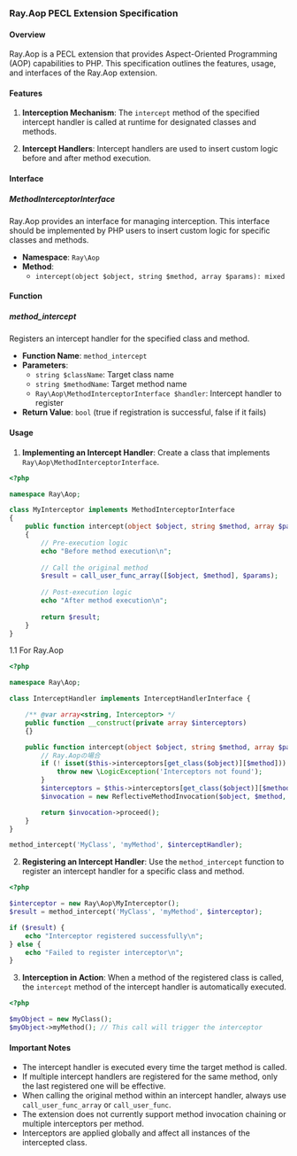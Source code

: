 ### Ray.Aop PECL Extension Specification

#### Overview
Ray.Aop is a PECL extension that provides Aspect-Oriented Programming (AOP) capabilities to PHP. This specification outlines the features, usage, and interfaces of the Ray.Aop extension.

#### Features
1. **Interception Mechanism**:
   The `intercept` method of the specified intercept handler is called at runtime for designated classes and methods.

2. **Intercept Handlers**:
   Intercept handlers are used to insert custom logic before and after method execution.

#### Interface

##### MethodInterceptorInterface

Ray.Aop provides an interface for managing interception. This interface should be implemented by PHP users to insert custom logic for specific classes and methods.

- **Namespace**: `Ray\Aop`
- **Method**:
    - `intercept(object $object, string $method, array $params): mixed`

#### Function

##### method_intercept
Registers an intercept handler for the specified class and method.

- **Function Name**: `method_intercept`
- **Parameters**:
    - `string $className`: Target class name
    - `string $methodName`: Target method name
    - `Ray\Aop\MethodInterceptorInterface $handler`: Intercept handler to register
- **Return Value**: `bool` (true if registration is successful, false if it fails)

#### Usage

1. **Implementing an Intercept Handler**:
   Create a class that implements `Ray\Aop\MethodInterceptorInterface`.

```php
<?php

namespace Ray\Aop;

class MyInterceptor implements MethodInterceptorInterface
{
    public function intercept(object $object, string $method, array $params): mixed
    {
        // Pre-execution logic
        echo "Before method execution\n";
        
        // Call the original method
        $result = call_user_func_array([$object, $method], $params);
        
        // Post-execution logic
        echo "After method execution\n";
        
        return $result;
    }
}
```

1.1 For Ray.Aop

```php
<?php

namespace Ray\Aop;

class InterceptHandler implements InterceptHandlerInterface {

    /** @var array<string, Interceptor> */
    public function __construct(private array $interceptors)
    {}

    public function intercept(object $object, string $method, array $params): mixed {
        // Ray.Aopの場合
        if (! isset($this->interceptors[get_class($object)][$method])) {
            throw new \LogicException('Interceptors not found');
        }
        $interceptors = $this->interceptors[get_class($object)][$method];
        $invocation = new ReflectiveMethodInvocation($object, $method, $params, $interceptors);

        return $invocation->proceed();
    }
}

method_intercept('MyClass', 'myMethod', $interceptHandler);
```

2. **Registering an Intercept Handler**:
   Use the `method_intercept` function to register an intercept handler for a specific class and method.

```php
<?php

$interceptor = new Ray\Aop\MyInterceptor();
$result = method_intercept('MyClass', 'myMethod', $interceptor);

if ($result) {
    echo "Interceptor registered successfully\n";
} else {
    echo "Failed to register interceptor\n";
}
```

3. **Interception in Action**:
   When a method of the registered class is called, the `intercept` method of the intercept handler is automatically executed.

```php
<?php

$myObject = new MyClass();
$myObject->myMethod(); // This call will trigger the interceptor
```

#### Important Notes

- The intercept handler is executed every time the target method is called.
- If multiple intercept handlers are registered for the same method, only the last registered one will be effective.
- When calling the original method within an intercept handler, always use `call_user_func_array` or `call_user_func`.
- The extension does not currently support method invocation chaining or multiple interceptors per method.
- Interceptors are applied globally and affect all instances of the intercepted class.